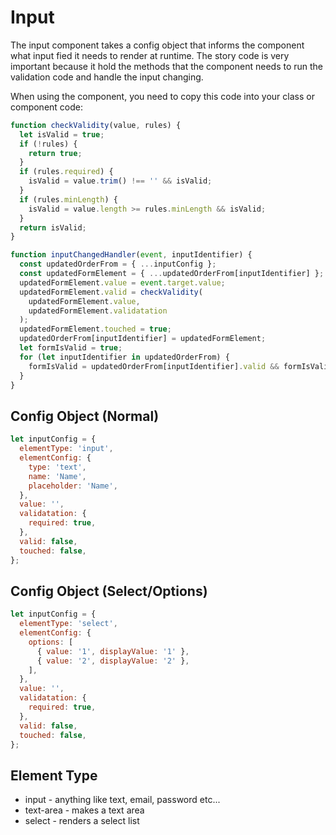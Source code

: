 # Input

The input component takes a config object that informs the component what input fied it needs to render at runtime.
The story code is very important because it hold the methods that the component needs to run the validation code and handle the input changing.

When using the component, you need to copy this code into your class or component code:

```javascript
function checkValidity(value, rules) {
  let isValid = true;
  if (!rules) {
    return true;
  }
  if (rules.required) {
    isValid = value.trim() !== '' && isValid;
  }
  if (rules.minLength) {
    isValid = value.length >= rules.minLength && isValid;
  }
  return isValid;
}

function inputChangedHandler(event, inputIdentifier) {
  const updatedOrderFrom = { ...inputConfig };
  const updatedFormElement = { ...updatedOrderFrom[inputIdentifier] };
  updatedFormElement.value = event.target.value;
  updatedFormElement.valid = checkValidity(
    updatedFormElement.value,
    updatedFormElement.validatation
  );
  updatedFormElement.touched = true;
  updatedOrderFrom[inputIdentifier] = updatedFormElement;
  let formIsValid = true;
  for (let inputIdentifier in updatedOrderFrom) {
    formIsValid = updatedOrderFrom[inputIdentifier].valid && formIsValid;
  }
}
```

## Config Object (Normal)

```javascript
let inputConfig = {
  elementType: 'input',
  elementConfig: {
    type: 'text',
    name: 'Name',
    placeholder: 'Name',
  },
  value: '',
  validatation: {
    required: true,
  },
  valid: false,
  touched: false,
};
```

## Config Object (Select/Options)

```javascript
let inputConfig = {
  elementType: 'select',
  elementConfig: {
    options: [
      { value: '1', displayValue: '1' },
      { value: '2', displayValue: '2' },
    ],
  },
  value: '',
  validatation: {
    required: true,
  },
  valid: false,
  touched: false,
};
```

## Element Type

- input - anything like text, email, password etc...
- text-area - makes a text area
- select - renders a select list
